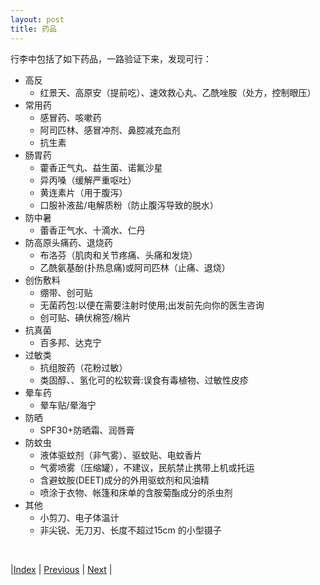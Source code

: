 ```yaml
---
layout: post
title: 药品
---
```


行李中包括了如下药品，一路验证下来，发现可行：

- 高反
    - 红景天、高原安（提前吃）、速效救心丸、乙酰唑胺（处方，控制眼压）
- 常用药
    - 感冒药、咳嗽药
    - 阿司匹林、感冒冲剂、鼻腔减充血剂
    - 抗生素
- 肠胃药
    - 藿香正气丸、益生菌、诺氟沙星
    - 异丙嗓（缓解严重呕吐）
    - 黄连素片（用于腹泻）
    - 口服补液盐/电解质粉（防止腹泻导致的脱水）
- 防中暑
    - 蕾香正气水、十滴水、仁丹
- 防高原头痛药、退烧药
    - 布洛芬（肌肉和关节疼痛、头痛和发烧）
    - 乙酰氨基酚(扑热息痛)或阿司匹林（止痛、退烧）
- 创伤敷料
    - 绷带、创可贴
    - 无菌药包:以便在需要注射时使用;出发前先向你的医生咨询
    - 创可贴、碘伏棉签/棉片
- 抗真菌
    - 百多邦、达克宁
- 过敏类
    - 抗组胺药（花粉过敏）
    - 类固醇、、氢化可的松软膏:误食有毒植物、过敏性皮疹
- 晕车药
    - 晕车贴/晕海宁
- 防晒
    - SPF30+防晒霜、润唇膏
- 防蚊虫
  - 液体驱蚊剂（非气雾）、驱蚊贴、电蚊香片
  - 气雾喷雾（压缩罐），不建议，民航禁止携带上机或托运
  - 含避蚊胺(DEET)成分的外用驱蚊剂和风油精
  - 喷涂于衣物、帐篷和床单的含胺菊酯成分的杀虫剂
- 其他
    - 小剪刀、电子体温计
    - 非尖锐、无刀刃、长度不超过15cm 的小型镊子

<br/>

|[Index](../) | [Previous](104-cloth) | [Next](201-other) |
